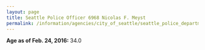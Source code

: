 ```yaml
---
layout: page
title: Seattle Police Officer 6968 Nicolas F. Meyst
permalink: /information/agencies/city_of_seattle/seattle_police_department/copbook/6968/
---
```


**Age as of Feb. 24, 2016:** 34.0
